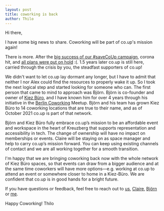```yaml
---
layout: post
title: coworking is back
author: Thilo
---
```


Hi there,

I have some big news to share. Coworking will be part of co.up's mission again!

There is more. After the [big success of our #saveCoUp campaign](https://co-up.de/2020/01/06/2020-co-up-reborn/), corona hit, and [all plans were put on hold](https://co-up.de/2020/03/12/coup-temporarily-closed/) :(. 1.5 years later co.up is still here, carried through the crisis by you, the steadfast supporters of co.up!

We didn't want to let co.up lay dormant any longer, but I have to admit that neither I nor Alex could find the resources to properly wake it up. So I took the next logical step and started looking for someone who can. The first person that came to mind to approach was Björn. Björn is co-founder and owner of [Kiez Büro](https://www.kiez-buero.de), and I have known him for over 4 years through his initiative in the [Berlin Coworking](https://www.facebook.com/berlincoworking/) Meetup. Björn and his team has grown Kiez Büro to 14 coworking locations that are true to their name, and as of October 2021 co.up is part of that network.

Björn and Kiez Büro fully embrace co.up’s mission to be an affordable event and workspace in the heart of Kreuzberg that supports representation and accessibility in tech. The change of ownership will have no impact on memberships or events. Claire will be staying on as space manager and help to carry co.up’s mission forward. You can keep using existing channels of contact and we are all working together for a smooth transition.

I'm happy that we are bringing coworking back now with the whole network of Kiez Büro spaces, so that events can draw from a bigger audience and at the same time coworkers will have more options—e.g. working at co.up to attend an event or somewhere closer to home in a Kiez-Büro. We are confident that co.up is in good hands for a bright future.

If you have questions or feedback, feel free to reach out to [us](mailto:hello@co-up.de), [Claire](mailto:claire@co-up.de), [Björn](mailto:bjoern@kiez-buero.de) or [me](mailto:thilo@co-up.de).

Happy Coworking!
Thilo
